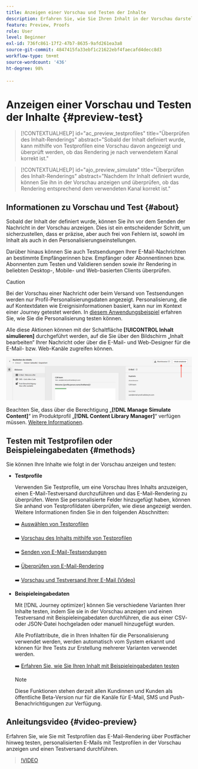 ```yaml
---
title: Anzeigen einer Vorschau und Testen der Inhalte
description: Erfahren Sie, wie Sie Ihren Inhalt in der Vorschau darstellen und testen können.
feature: Preview, Proofs
role: User
level: Beginner
exl-id: 736fc861-17f2-47b7-8635-9afd261ea3a8
source-git-commit: 4847415fa33ebf1c21622ebf4faecafd4decc8d3
workflow-type: tm+mt
source-wordcount: '436'
ht-degree: 98%

---
```


# Anzeigen einer Vorschau und Testen der Inhalte {#preview-test}

>[!CONTEXTUALHELP]
>id="ac_preview_testprofiles"
>title="Überprüfen des Inhalt-Renderings"
>abstract="Sobald der Inhalt definiert wurde, kann mithilfe von Testprofilen eine Vorschau davon angezeigt und überprüft werden, ob das Rendering je nach verwendetem Kanal korrekt ist."

>[!CONTEXTUALHELP]
>id="ajo_preview_simulate"
>title="Überprüfen des Inhalt-Renderings"
>abstract="Nachdem Ihr Inhalt definiert wurde, können Sie ihn in der Vorschau anzeigen und überprüfen, ob das Rendering entsprechend dem verwendeten Kanal korrekt ist."

## Informationen zu Vorschau und Test {#about}

Sobald der Inhalt der definiert wurde, können Sie ihn vor dem Senden der Nachricht in der Vorschau anzeigen. Dies ist ein entscheidender Schritt, um sicherzustellen, dass er präzise, aber auch frei von Fehlern ist, sowohl im Inhalt als auch in den Personalisierungseinstellungen.

Darüber hinaus können Sie auch Testsendungen Ihrer E-Mail-Nachrichten an bestimmte Empfängerinnen bzw. Empfänger oder Abonnentinnen bzw. Abonnenten zum Testen und Validieren senden sowie ihr Rendering in beliebten Desktop-, Mobile- und Web-basierten Clients überprüfen.

>[!CAUTION]
>
>Bei der Vorschau einer Nachricht oder beim Versand von Testsendungen werden nur Profil-Personalisierungsdaten angezeigt. Personalisierung, die auf Kontextdaten wie Ereignisinformationen basiert, kann nur im Kontext einer Journey getestet werden. In [diesem Anwendungsbeispiel](../personalization/personalization-use-case.md) erfahren Sie, wie Sie die Personalisierung testen können.

Alle diese Aktionen können mit der Schaltfläche **[!UICONTROL Inhalt simulieren]** durchgeführt werden, auf die Sie über den Bildschirm „Inhalt bearbeiten“ Ihrer Nachricht oder über die E-Mail- und Web-Designer für die E-Mail- bzw. Web-Kanäle zugreifen können.

![](../email/assets/email-preview-button.png)

Beachten Sie, dass über die Berechtigung „**[!DNL Manage Simulate Content]**“ im Produktprofil „**[!DNL Content Library Manager]**“ verfügen müssen. [Weitere Informationen](../administration/ootb-product-profiles.md#content-library-manager).

## Testen mit Testprofilen oder Beispieleingabedaten {#methods}

Sie können Ihre Inhalte wie folgt in der Vorschau anzeigen und testen:

* **Testprofile**

  Verwenden Sie Testprofile, um eine Vorschau Ihres Inhalts anzuzeigen, einen E-Mail-Testversand durchzuführen und das E-Mail-Rendering zu überprüfen. Wenn Sie personalisierte Felder hinzugefügt haben, können Sie anhand von Testprofildaten überprüfen, wie diese angezeigt werden. Weitere Informationen finden Sie in den folgenden Abschnitten:

  ➡️ [Auswählen von Testprofilen](test-profiles.md)

  ➡️ [Vorschau des Inhalts mithilfe von Testprofilen](preview.md)

  ➡️ [Senden von E-Mail-Testsendungen](proofs.md)

  ➡️ [Überprüfen von E-Mail-Rendering](rendering.md)

  ➡️ [Vorschau und Testversand Ihrer E-Mail (Video)](#video-preview)

* **Beispieleingabedaten**

  Mit [!DNL Journey optimizer] können Sie verschiedene Varianten Ihrer Inhalte testen, indem Sie sie in der Vorschau anzeigen und einen Testversand mit Beispieleingabedaten durchführen, die aus einer CSV- oder JSON-Datei hochgeladen oder manuell hinzugefügt wurden.

  Alle Profilattribute, die in Ihren Inhalten für die Personalisierung verwendet werden, werden automatisch vom System erkannt und können für Ihre Tests zur Erstellung mehrerer Varianten verwendet werden.

  ➡️ [Erfahren Sie, wie Sie Ihren Inhalt mit Beispieleingabedaten testen](../test-approve/simulate-sample-input.md)

  >[!NOTE]
  >
  >Diese Funktionen stehen derzeit allen Kundinnen und Kunden als öffentliche Beta-Version nur für die Kanäle für E-Mail, SMS und Push-Benachrichtigungen zur Verfügung.

## Anleitungsvideo {#video-preview}

Erfahren Sie, wie Sie mit Testprofilen das E-Mail-Rendering über Postfächer hinweg testen, personalisierten E-Mails mit Testprofilen in der Vorschau anzeigen und einen Testversand durchführen.

>[!VIDEO](https://video.tv.adobe.com/v/3425026?quality=12)
